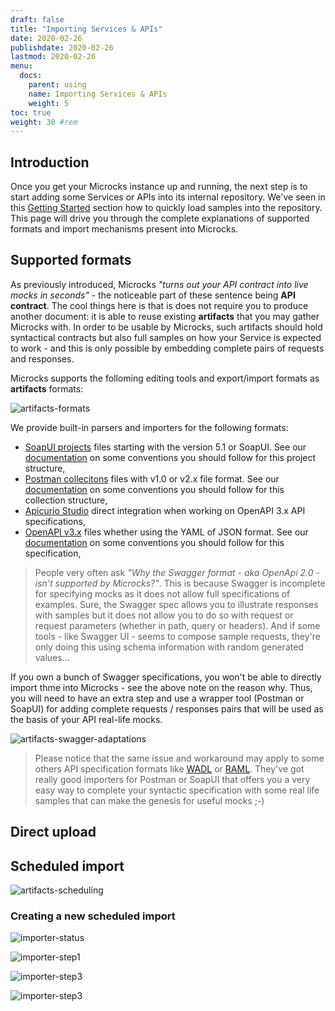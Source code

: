 ```yaml
---
draft: false
title: "Importing Services & APIs"
date: 2020-02-26
publishdate: 2020-02-26
lastmod: 2020-02-26
menu:
  docs:
    parent: using
    name: Importing Services & APIs
    weight: 5
toc: true
weight: 30 #rem
---
```


## Introduction

Once you get your Microcks instance up and running, the next step is to start adding some Services or APIs into its internal repository. We've seen in this [Getting Started](../../getting-started/#loading-samples) section how to quickly load samples into the repository. This page will drive you through the complete explanations of supported formats and import mechanisms present into Microcks.

## Supported formats

As previously introduced, Microcks *"turns out your API contract into live mocks in seconds"* - the noticeable part of these sentence being **API contract**. The cool things here is that is does not require you to produce another document: it is able to reuse existing **artifacts** that you may gather Microcks with. In order to be usable by Microcks, such artifacts should hold syntactical contracts but also full samples on how your Service is expected to work - and this is only possible by embedding complete pairs of requests and responses.

Microcks supports the folloming editing tools and export/import formats as **artifacts** formats:

![artifacts-formats](/images/artifacts-formats.png)

We provide built-in parsers and importers for the following formats:

* [SoapUI projects](https://www.soapui.org/soapui-projects/soapui-projects.html) files starting with the version 5.1 or SoapUI. See our [documentation](../soapui/) on some conventions you should follow for this project structure,
* [Postman collecitons](https://learning.postman.com/docs/postman/collections/data-formats/) files with v1.0 or v2.x file format. See our [documentation](../postman/) on some conventions you should follow for this collection structure,
* [Apicurio Studio](https://apicurio-studio.readme.io/docs/integrate-microcks-for-mocking-your-api) direct integration when working on OpenAPI 3.x API specifications,
* [OpenAPI v3.x](http://spec.openapis.org/oas/v3.0.3) files whether using the YAML of JSON format. See our [documentation](../openapi/) on some conventions you should follow for this specification,

> People very often ask *"Why the Swagger format - aka OpenApi 2.0 - isn't supported by Microcks?"*. This is because Swagger is incomplete for specifying mocks as it does not allow full specifications of examples. Sure, the Swagger spec allows you to illustrate responses with samples but it does not allow you to do so with request or request parameters (whether in path, query or headers). And if some tools - like Swagger UI - seems to compose sample requests, they're only doing this using schema information with random generated values...

If you own a bunch of Swagger specifications, you won't be able to directly import thme into Microcks - see the above note on the reason why. Thus, you will need to have an extra step and use a wrapper tool (Postman or SoapUI) for adding complete requests / responses pairs that will be used as the basis of your API real-life mocks.

![artifacts-swagger-adaptations](/images/artifacts-swagger-adaptations.png)

> Please notice that the same issue and workaround may apply to some others API specification formats like [WADL](https://www.w3.org/Submission/wadl/) or [RAML](https://raml.org/). They've got really good importers for Postman or SoapUI that offers you a very easy way to complete your syntactic specification with some real life samples that can make the genesis for useful mocks ;-)

## Direct upload



## Scheduled import

![artifacts-scheduling](/images/artifacts-scheduling.png)

### Creating a new scheduled import

![importer-status](/images/importer-status.png)

![importer-step1](/images/importer-step1.png)

![importer-step3](/images/importer-step2.png)

![importer-step3](/images/importer-step3.png)
